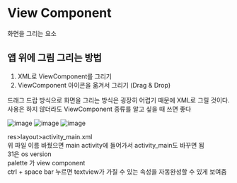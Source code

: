 # View Component
화면을 그리는 요소

## 앱 위에 그림 그리는 방법
1. XML로 ViewComponent를 그리기
2. ViewComponent 아이콘을 옮겨서 그리기 (Drag & Drop)

드래그 드랍 방식으로 화면을 그리는 방식은 굉장히 어렵기 때문에 XML로 그릴 것이다.  
사용은 하지 않더라도 ViewComponent 종류를 알고 싶을 때 쓰면 좋다

![image](https://user-images.githubusercontent.com/86659995/129846511-185b898f-ae2f-4dd3-911d-d5b92c607e68.png)
![image](https://user-images.githubusercontent.com/86659995/129846543-1378a15f-675d-4853-9da2-188b8a22f3d0.png)
![image](https://user-images.githubusercontent.com/86659995/129846901-cffaa4e1-031b-40b7-9d58-767e04e40a9b.png)

res>layout>activity_main.xml  
위 파일 이름 바꿨으면 main activity에 들어가서 activity_main도 바꾸면 됨  
31은 os version  
palette 가 view component  
ctrl + space bar 누르면 textview가 가질 수 있는 속성을 자동완성할 수 있게 보여줌
